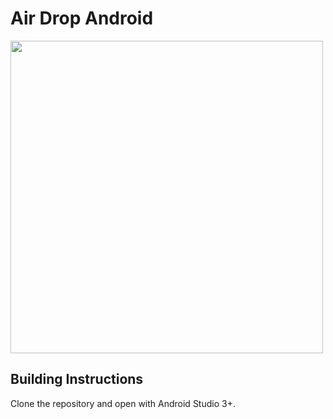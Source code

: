 # Air Drop Android

<img height="500px" src="https://user-images.githubusercontent.com/33978990/68995931-4f433d00-08b9-11ea-8c98-c9f2dbee198c.jpg">


## Building Instructions

Clone the repository and open with Android Studio 3+.
